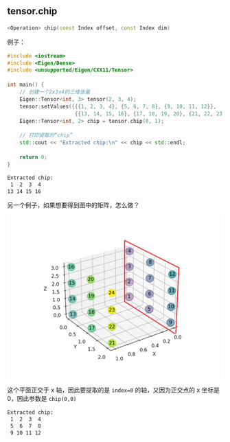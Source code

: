 ## tensor.chip

```cpp
<Operation> chip(const Index offset, const Index dim)
```

例子：

```cpp
#include <iostream>
#include <Eigen/Dense>
#include <unsupported/Eigen/CXX11/Tensor>

int main() {
    // 创建一个2x3x4的三维张量
    Eigen::Tensor<int, 3> tensor(2, 3, 4);
    tensor.setValues({{{1, 2, 3, 4}, {5, 6, 7, 8}, {9, 10, 11, 12}},
                      {{13, 14, 15, 16}, {17, 18, 19, 20}, {21, 22, 23, 24}}});
    Eigen::Tensor<int, 2> chip = tensor.chip(0, 1);

    // 打印提取的“chip”
    std::cout << "Extracted chip:\n" << chip << std::endl;

    return 0;
}
```

```
Extracted chip:
 1  2  3  4
13 14 15 16
```

另一个例子，如果想要得到图中的矩阵，怎么做？

![image](https://raw.githubusercontent.com/pluveto/0images/master/2024/20240307115020-01664A4B-18FC-4C58-93E0-BDC12B92CF04.png)

这个平面正交于 x 轴，因此要提取的是 `index=0` 的轴，又因为正交点的 x 坐标是 0，因此参数是 `chip(0,0)`

```
Extracted chip:
 1  2  3  4
 5  6  7  8
 9 10 11 12
```